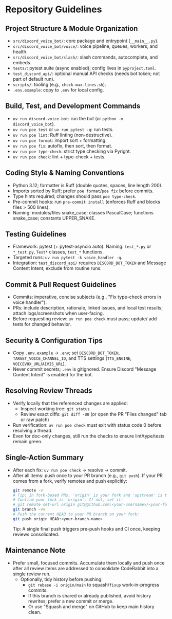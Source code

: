 # Repository Guidelines

## Project Structure & Module Organization
- `src/discord_voice_bot/`: core package and entrypoint (`__main__.py`).
- `src/discord_voice_bot/voice/`: voice pipeline, queues, workers, and health.
- `src/discord_voice_bot/slash/`: slash commands, autocomplete, and embeds.
- `tests/`: pytest suite (async enabled); config lives in `pyproject.toml`.
- `test_discord_api/`: optional manual API checks (needs bot token; not part of default run).
- `scripts/`: tooling (e.g., `check-max-lines.sh`).
- `.env.example`: copy to `.env` for local config.

## Build, Test, and Development Commands
- `uv run discord-voice-bot`: run the bot (or `python -m discord_voice_bot`).
- `uv run poe test` or `uv run pytest -q`: run tests.
- `uv run poe lint`: Ruff linting (non-destructive).
- `uv run poe format`: import sort + formatting.
- `uv run poe fix`: autofix, then sort, then format.
- `uv run poe type-check`: strict type checking via Pyright.
- `uv run poe check`: lint + type-check + tests.

## Coding Style & Naming Conventions
- Python 3.12; formatter is Ruff (double quotes, spaces, line length 200).
- Imports sorted by Ruff; prefer `poe format`/`poe fix` before commits.
- Type hints required; changes should pass `poe type-check`.
- Pre-commit hooks: run `pre-commit install` (enforces Ruff and blocks files > 500 lines).
- Naming: modules/files snake_case; classes PascalCase; functions snake_case; constants UPPER_SNAKE.

## Testing Guidelines
- Framework: pytest (+ pytest-asyncio auto). Naming: `test_*.py` or `*_test.py`, `Test*` classes, `test_*` functions.
- Targeted runs: `uv run pytest -k voice_handler -q`.
- Integration: `test_discord_api/` requires `DISCORD_BOT_TOKEN` and Message Content Intent; exclude from routine runs.

## Commit & Pull Request Guidelines
- Commits: imperative, concise subjects (e.g., "Fix type-check errors in voice handler").
- PRs: include description, rationale, linked issues, and local test results; attach logs/screenshots when user-facing.
- Before requesting review: `uv run poe check` must pass; update/ add tests for changed behavior.

## Security & Configuration Tips
- Copy `.env.example` → `.env`; set `DISCORD_BOT_TOKEN`, `TARGET_VOICE_CHANNEL_ID`, and TTS settings (`TTS_ENGINE`, `VOICEVOX_URL`/`AIVIS_URL`).
- Never commit secrets; `.env` is gitignored. Ensure Discord "Message Content Intent" is enabled for the bot.

## Resolving Review Threads
- Verify locally that the referenced changes are applied:
  - Inspect working tree: `git status`
  - Review exact diffs: `git diff -U0` (or open the PR "Files changed" tab or raw patch)
- Run verification: `uv run poe check` must exit with status code 0 before resolving a thread.
- Even for doc-only changes, still run the checks to ensure lint/type/tests remain green.

## Single-Action Summary
- After each fix: `uv run poe check` → resolve → commit.
- After all items: push once to your PR branch (e.g., `git push`).
  If your PR comes from a fork, verify remotes and push explicitly:
  ```bash
  git remote -v
  # Tip: In fork-based PRs, 'origin' is your fork and 'upstream' is the base repo.
  # Confirm your fork is 'origin'. If not, set it:
  # git remote set-url origin git@github.com:<your-username>/<your-fork>.git
  git branch -vv
  # Push the current HEAD to your PR branch on your fork:
  git push origin HEAD:<your-branch-name>
  ```
  Tip: A single final push triggers pre-push hooks and CI once, keeping reviews consolidated.

## Maintenance Note
- Prefer small, focused commits. Accumulate them locally and push once after all review items are addressed to consolidate CodeRabbit into a single review run.
  - Optionally, tidy history before pushing:
    - `git rebase -i origin/main` to squash/`fixup` work-in-progress commits.
    - If this branch is shared or already published, avoid history rewrites; prefer a new commit or merge.
    - Or use "Squash and merge" on GitHub to keep main history clean.
